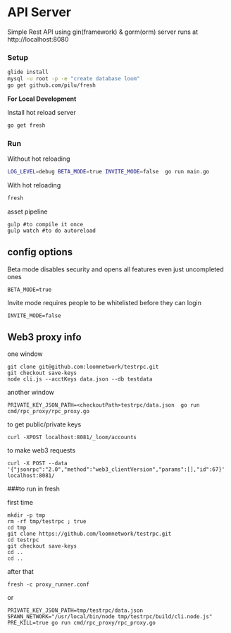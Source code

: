 # API Server

Simple Rest API using gin(framework) & gorm(orm)
server runs at http://localhost:8080


### Setup
```bash
glide install
mysql -u root -p -e "create database loom"
go get github.com/pilu/fresh
```

__For Local Development__

Install hot reload server
```bash
go get fresh
```

### Run

Without hot reloading
```bash
LOG_LEVEL=debug BETA_MODE=true INVITE_MODE=false  go run main.go
```

With hot reloading
```bash
fresh
```

asset pipeline
```
gulp #to compile it once
gulp watch #to do autoreload
```


## config options

Beta mode disables security and opens all features even just uncompleted ones
```
BETA_MODE=true
```

Invite mode requires people to be whitelisted before they can login
```
INVITE_MODE=false
```


## Web3 proxy info

one window
```
git clone git@github.com:loomnetwork/testrpc.git
git checkout save-keys
node cli.js --acctKeys data.json --db testdata
```

another window
```
PRIVATE_KEY_JSON_PATH=<checkoutPath>testrpc/data.json  go run cmd/rpc_proxy/rpc_proxy.go
```

to get public/private keys
```
curl -XPOST localhost:8081/_loom/accounts
```

to make web3 requests
```
curl -X POST --data '{"jsonrpc":"2.0","method":"web3_clientVersion","params":[],"id":67}' localhost:8081/
```

###to run in fresh

first time
```
mkdir -p tmp
rm -rf tmp/testrpc ; true
cd tmp
git clone https://github.com/loomnetwork/testrpc.git
cd testrpc
git checkout save-keys
cd .. 
cd ..
```

after that
```
fresh -c proxy_runner.conf
```

or

```
PRIVATE_KEY_JSON_PATH=tmp/testrpc/data.json SPAWN_NETWORK="/usr/local/bin/node tmp/testrpc/build/cli.node.js" PRE_KILL=true go run cmd/rpc_proxy/rpc_proxy.go
```